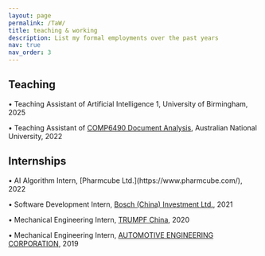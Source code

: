 ```yaml
---
layout: page
permalink: /TaW/
title: teaching & working
description: List my formal employments over the past years
nav: true
nav_order: 3
---
```

<h2 class="post-title">Teaching</h2>
•   Teaching Assistant of Artificial Intelligence 1, University of Birmingham, 2025

•   Teaching Assistant of [COMP6490 Document Analysis](https://programsandcourses.anu.edu.au/2022/course/comp6490), Australian National University, 2022

<h2 class="post-title">Internships</h2>
•   AI Algorithm Intern, [Pharmcube Ltd.](https://www.pharmcube.com/), 2022

•   Software Development Intern, [Bosch (China) Investment Ltd.](https://www.bosch.com.cn/en/), 2021

•   Mechanical Engineering Intern, [TRUMPF China](https://www.trumpf.com/en_INT/), 2020

•   Mechanical Engineering Intern, [AUTOMOTIVE ENGINEERING CORPORATION](https://en.chinaaie.com.cn/), 2019

<!-- For now, this page is assumed to be a static description of your courses. You can convert it to a collection similar to `_projects/` so that you can have a dedicated page for each course.

Organize your courses by years, topics, or universities, however you like! -->
